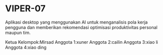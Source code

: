 # VIPER-07
Aplikasi desktop yang menggunakan AI untuk menganalisis pola kerja pengguna dan memberikan rekomendasi optimisasi produktivitas personal maupun tim.

Ketua Kelompok:Mirsad
Anggota 1:xuner
Anggota 2:cailin
Anggota 3:xiao li
Anggota 4:xiao ding
